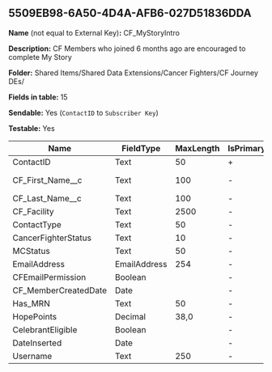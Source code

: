 ## 5509EB98-6A50-4D4A-AFB6-027D51836DDA

**Name** (not equal to External Key)**:** CF_MyStoryIntro

**Description:** CF Members who joined 6 months ago are encouraged to complete My Story

**Folder:** Shared Items/Shared Data Extensions/Cancer Fighters/CF Journey DEs/

**Fields in table:** 15

**Sendable:** Yes (`ContactID` to `Subscriber Key`)

**Testable:** Yes

| Name | FieldType | MaxLength | IsPrimaryKey | IsNullable | DefaultValue |
| --- | --- | --- | --- | --- | --- |
| ContactID | Text | 50 | + | - |  |
| CF_First_Name__c | Text | 100 | - | + | Cancer Fighter |
| CF_Last_Name__c | Text | 100 | - | + |  |
| CF_Facility | Text | 2500 | - | + |  |
| ContactType | Text | 50 | - | + |  |
| CancerFighterStatus | Text | 10 | - | + |  |
| MCStatus | Text | 50 | - | + |  |
| EmailAddress | EmailAddress | 254 | - | + |  |
| CFEmailPermission | Boolean |  | - | + |  |
| CF_MemberCreatedDate | Date |  | - | + |  |
| Has_MRN | Text | 50 | - | + |  |
| HopePoints | Decimal | 38,0 | - | + |  |
| CelebrantEligible | Boolean |  | - | + |  |
| DateInserted | Date |  | - | + | GetDate() |
| Username | Text | 250 | - | + |  |
